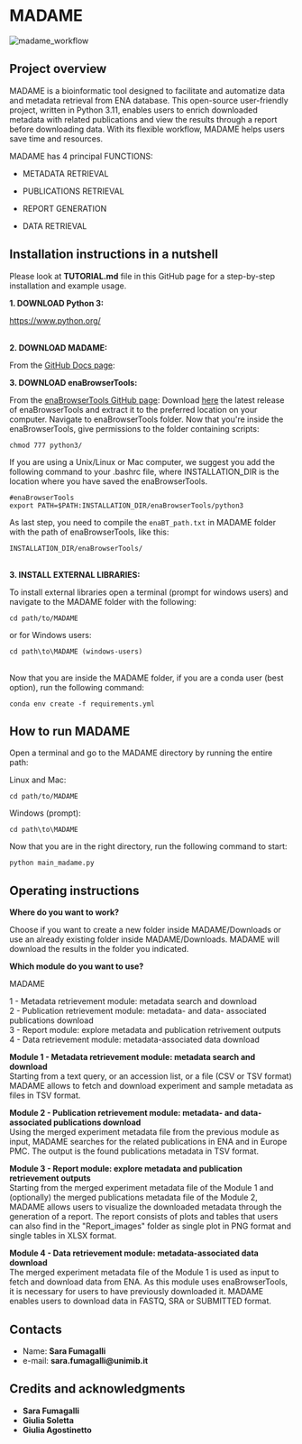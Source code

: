 # MADAME
![madame_workflow](https://github.com/Biome-team/MADAME/assets/130676054/0283f38f-d188-4348-93ea-b98379d4c4b8)

Project overview
----------------
MADAME is a bioinformatic tool designed to facilitate and automatize data and metadata retrieval from ENA database.
This open-source user-friendly project, written in Python 3.11, enables users to enrich downloaded metadata with related publications and view the results through a report before downloading data. With its flexible workflow, MADAME helps users save time and resources.

MADAME has 4 principal FUNCTIONS:

* METADATA RETRIEVAL

* PUBLICATIONS RETRIEVAL

* REPORT GENERATION

* DATA RETRIEVAL

Installation instructions in a nutshell
-------------------------
Please look at __TUTORIAL.md__ file in this GitHub page for a step-by-step installation and example usage.

**1. DOWNLOAD Python 3:**

https://www.python.org/

\
**2. DOWNLOAD MADAME:**

From the [GitHub Docs page](https://docs.github.com/en/repositories/working-with-files/using-files/downloading-source-code-archives#downloading-source-code-archives-from-the-repository-view):

**3. DOWNLOAD enaBrowserTools:**

From the [enaBrowserTools GitHub page](https://github.com/enasequence/enaBrowserTools/tree/master):
Download [here](https://github.com/enasequence/enaBrowserTools/releases/latest) the latest release of enaBrowserTools and extract it to the preferred location on your computer. Navigate to enaBrowserTools folder. Now that you're inside the enaBrowserTools, give permissions to the folder containing scripts:
```
chmod 777 python3/
```
If you are using a Unix/Linux or Mac computer, we suggest you add the following command to your .bashrc file, where INSTALLATION_DIR is the location where you have saved the enaBrowserTools.
```
#enaBrowserTools
export PATH=$PATH:INSTALLATION_DIR/enaBrowserTools/python3
```
As last step, you need to compile the `enaBT_path.txt` in MADAME folder with the path of enaBrowserTools, like this:
```
INSTALLATION_DIR/enaBrowserTools/
```
\
**3. INSTALL EXTERNAL LIBRARIES:**

To install external libraries open a terminal (prompt for windows users) and navigate to the MADAME folder with the following:
```
cd path/to/MADAME
```
or for Windows users:
```
cd path\to\MADAME (windows-users)
```
\
Now that you are inside the MADAME folder, if you are a conda user (best option), run the following command:
```
conda env create -f requirements.yml
```

How to run MADAME
------------------
Open a terminal and go to the MADAME directory by running the entire path:

Linux and Mac:
```
cd path/to/MADAME  
```
Windows (prompt):
```
cd path\to\MADAME
```
Now that you are in the right directory, run the following command to start:
```
python main_madame.py
```
Operating instructions
----------------------

**Where do you want to work?**

Choose if you want to create a new folder inside MADAME/Downloads or use an already existing folder inside MADAME/Downloads. MADAME will download the results in the folder you indicated. 

**Which module do you want to use?**

MADAME

 1 - Metadata retrievement module: metadata search and download \
 2 - Publication retrievement module: metadata- and data- associated publications download \
 3 - Report module: explore metadata and publication retrivement outputs \
 4 - Data retrievement module: metadata-associated data download

**Module 1 - Metadata retrievement module: metadata search and download** \
Starting from a text query, or an accession list, or a file (CSV or TSV format) MADAME allows to fetch and download experiment and sample metadata as files in TSV format.

**Module 2 - Publication retrievement module: metadata- and data- associated publications download** \
Using the merged experiment metadata file from the previous module as input, MADAME searches for the related publications in ENA and in Europe PMC. The output is the found publications metadata in TSV format. 

**Module 3 - Report module: explore metadata and publication retrievement outputs** \
Starting from the merged experiment metadata file of the Module 1 and (optionally) the merged publications metadata file of the Module 2, MADAME allows users to visualize the downloaded metadata through the generation of a report. The report consists of plots and tables that users can also find in the "Report_images" folder as single plot in PNG format and single tables in XLSX format.

**Module 4 - Data retrievement module: metadata-associated data download** \
The merged experiment metadata file of the Module 1 is used as input to fetch and download data from ENA. As this module uses enaBrowserTools, it is necessary for users to have previously downloaded it. MADAME enables users to download data in FASTQ, SRA or SUBMITTED format.

Contacts
-----------------------------------------------------
* Name: __Sara Fumagalli__
* e-mail: __sara.fumagalli@unimib.it__

Credits and acknowledgments
---------------------------
* __Sara Fumagalli__
* __Giulia Soletta__
* __Giulia Agostinetto__
